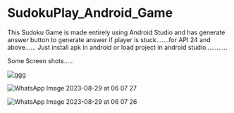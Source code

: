 # SudokuPlay_Android_Game
This Sudoku Game is made entirely using Android Studio  and has generate answer button to generate answer if player is stuck.......for API 24 and above......
Just install apk in android or load project in android studio............

Some Screen shots.....

![ggg](https://github.com/Rahul16001/SudokuPlay_Android_Game/assets/98033138/b862460a-54e9-46ee-9035-2f8397c49ce2)

![WhatsApp Image 2023-08-29 at 06 07 27](https://github.com/Rahul16001/SudokuPlay_Android_Game/assets/98033138/452eeb52-03b7-4d0e-8b58-c8f9f5b1792e)

![WhatsApp Image 2023-08-29 at 06 07 26](https://github.com/Rahul16001/SudokuPlay_Android_Game/assets/98033138/5f545c68-57c1-4b45-b4b7-a84c2c0fb174)
